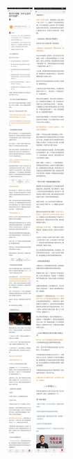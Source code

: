 ![](../../images/2017年08月/GX0830帮大忙攻略：为什么说大恩不言谢？.jpg)
![](../../images/2017年08月/GX0830帮大忙攻略：为什么说大恩不言谢？2.jpg)
